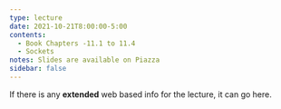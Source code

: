 ```yaml
---
type: lecture
date: 2021-10-21T8:00:00-5:00
contents:
  - Book Chapters -11.1 to 11.4
  - Sockets
notes: Slides are available on Piazza 
sidebar: false
---
```


If there is any **extended** web based info for the lecture, it can go here.